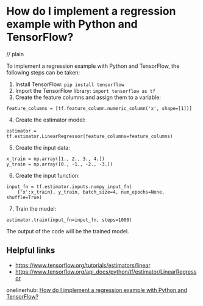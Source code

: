 # How do I implement a regression example with Python and TensorFlow?
// plain

To implement a regression example with Python and TensorFlow, the following steps can be taken:

1. Install TensorFlow: ```pip install tensorflow```
2. Import the TensorFlow library: ```import tensorflow as tf```
3. Create the feature columns and assign them to a variable:
```
feature_columns = [tf.feature_column.numeric_column('x', shape=[1])]
```
4. Create the estimator model:
```
estimator = tf.estimator.LinearRegressor(feature_columns=feature_columns)
```
5. Create the input data:
```
x_train = np.array([1., 2., 3., 4.])
y_train = np.array([0., -1., -2., -3.])
```
6. Create the input function:
```
input_fn = tf.estimator.inputs.numpy_input_fn(
    {'x':x_train}, y_train, batch_size=4, num_epochs=None, shuffle=True)
```
7. Train the model:
```
estimator.train(input_fn=input_fn, steps=1000)
```

The output of the code will be the trained model.

## Helpful links
- https://www.tensorflow.org/tutorials/estimators/linear
- https://www.tensorflow.org/api_docs/python/tf/estimator/LinearRegressor

onelinerhub: [How do I implement a regression example with Python and TensorFlow?](https://onelinerhub.com/python-tensorflow/how-do-i-implement-a-regression-example-with-python-and-tensorflow)